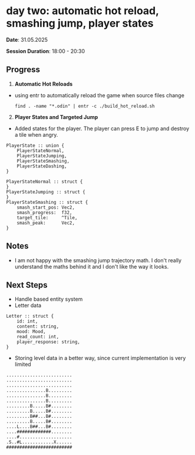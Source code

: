 # day two: automatic hot reload, smashing jump, player states

**Date**: 31.05.2025

**Session Duration**: 18:00 - 20:30

## Progress

1. **Automatic Hot Reloads**

- using entr to automatically reload the game when source files change

  `find . -name "*.odin" | entr -c ./build_hot_reload.sh`

2. **Player States and Targeted Jump**
- Added states for the player. The player can press E to jump and destroy a tile when angry.
```odin
PlayerState :: union {
	PlayerStateNormal,
	PlayerStateJumping,
	PlayerStateSmashing,
	PlayerStateDashing,
}

PlayerStateNormal :: struct {
}
PlayerStateJumping :: struct {
}
PlayerStateSmashing :: struct {
	smash_start_pos: Vec2,
	smash_progress:  f32,
	target_tile:     ^Tile,
	smash_peak:      Vec2,
}
```

## Notes

- I am not happy with the smashing jump trajectory math. I don't really understand the maths behind it and I don't like the way it looks.

## Next Steps
- Handle based entity system
- Letter data

```odin
Letter :: struct {
    id: int,
    content: string,
    mood: Mood,
    read_count: int,
    player_response: string,
}
```

- Storing level data in a better way, since current implementation is very limited

```
.........................
.........................
.........................
...............B.........
...............B.........
...............B.........
.........B.....B#........
.........B.....B#........
.........B##...B#........
.........B.....B#........
....L....B##...B#........
....#############........
....#....................
.S..#L............X......
#########################
```
